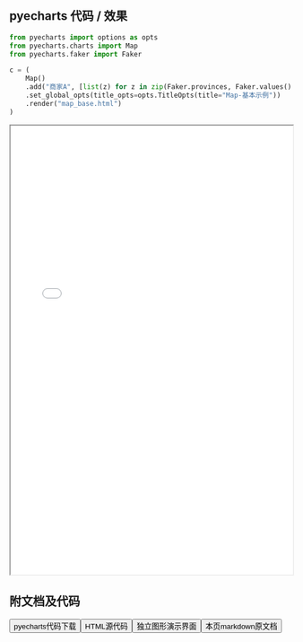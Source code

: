 
## pyecharts 代码 / 效果

```python
from pyecharts import options as opts
from pyecharts.charts import Map
from pyecharts.faker import Faker

c = (
    Map()
    .add("商家A", [list(z) for z in zip(Faker.provinces, Faker.values())], "china")
    .set_global_opts(title_opts=opts.TitleOpts(title="Map-基本示例"))
    .render("map_base.html")
)

```

<iframe width="100%" height="800px" src="/pyecharts/Map/map_base.html"></iframe>

## 附文档及代码

<a href="https://cdn.jsdelivr.net/gh/wfy-belief/python/docs/pyecharts/Map/map_base.py"><button class="mybutton">pyecharts代码下载</button></a><a href="https://cdn.jsdelivr.net/gh/wfy-belief/python/docs/pyecharts/Map/map_base.html"><button class="mybutton">HTML源代码</button></a><a href="https://python.wfyblog.cn/pyecharts/Map/map_base.html"><button class="mybutton">独立图形演示界面</button></a><a href="https://cdn.jsdelivr.net/gh/wfy-belief/python/docs/pyecharts/Map/map_base.md"><button class="mybutton">本页markdown原文档</button></a>